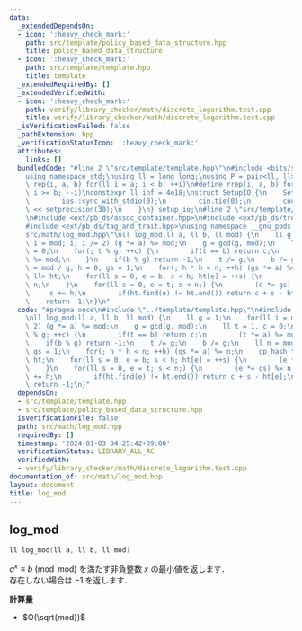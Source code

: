 ```yaml
---
data:
  _extendedDependsOn:
  - icon: ':heavy_check_mark:'
    path: src/template/policy_based_data_structure.hpp
    title: policy_based_data_structure
  - icon: ':heavy_check_mark:'
    path: src/template/template.hpp
    title: template
  _extendedRequiredBy: []
  _extendedVerifiedWith:
  - icon: ':heavy_check_mark:'
    path: verify/library_checker/math/discrete_logarithm.test.cpp
    title: verify/library_checker/math/discrete_logarithm.test.cpp
  _isVerificationFailed: false
  _pathExtension: hpp
  _verificationStatusIcon: ':heavy_check_mark:'
  attributes:
    links: []
  bundledCode: "#line 2 \"src/template/template.hpp\"\n#include <bits/stdc++.h>\n\
    using namespace std;\nusing ll = long long;\nusing P = pair<ll, ll>;\n#define\
    \ rep(i, a, b) for(ll i = a; i < b; ++i)\n#define rrep(i, a, b) for(ll i = a;\
    \ i >= b; --i)\nconstexpr ll inf = 4e18;\nstruct SetupIO {\n    SetupIO() {\n\
    \        ios::sync_with_stdio(0);\n        cin.tie(0);\n        cout << fixed\
    \ << setprecision(30);\n    }\n} setup_io;\n#line 2 \"src/template/policy_based_data_structure.hpp\"\
    \n#include <ext/pb_ds/assoc_container.hpp>\n#include <ext/pb_ds/tree_policy.hpp>\n\
    #include <ext/pb_ds/tag_and_trait.hpp>\nusing namespace __gnu_pbds;\n#line 4 \"\
    src/math/log_mod.hpp\"\nll log_mod(ll a, ll b, ll mod) {\n    ll g = 1;\n    for(ll\
    \ i = mod; i; i /= 2) (g *= a) %= mod;\n    g = gcd(g, mod);\n    ll t = 1, c\
    \ = 0;\n    for(; t % g; ++c) {\n        if(t == b) return c;\n        (t *= a)\
    \ %= mod;\n    }\n    if(b % g) return -1;\n    t /= g;\n    b /= g;\n    ll n\
    \ = mod / g, h = 0, gs = 1;\n    for(; h * h < n; ++h) (gs *= a) %= n;\n    gp_hash_table<ll,\
    \ ll> ht;\n    for(ll s = 0, e = b; s < h; ht[e] = ++s) {\n        (e *= a) %=\
    \ n;\n    }\n    for(ll s = 0, e = t; s < n;) {\n        (e *= gs) %= n;\n   \
    \     s += h;\n        if(ht.find(e) != ht.end()) return c + s - ht[e];\n    }\n\
    \    return -1;\n}\n"
  code: "#pragma once\n#include \"../template/template.hpp\"\n#include \"../template/policy_based_data_structure.hpp\"\
    \nll log_mod(ll a, ll b, ll mod) {\n    ll g = 1;\n    for(ll i = mod; i; i /=\
    \ 2) (g *= a) %= mod;\n    g = gcd(g, mod);\n    ll t = 1, c = 0;\n    for(; t\
    \ % g; ++c) {\n        if(t == b) return c;\n        (t *= a) %= mod;\n    }\n\
    \    if(b % g) return -1;\n    t /= g;\n    b /= g;\n    ll n = mod / g, h = 0,\
    \ gs = 1;\n    for(; h * h < n; ++h) (gs *= a) %= n;\n    gp_hash_table<ll, ll>\
    \ ht;\n    for(ll s = 0, e = b; s < h; ht[e] = ++s) {\n        (e *= a) %= n;\n\
    \    }\n    for(ll s = 0, e = t; s < n;) {\n        (e *= gs) %= n;\n        s\
    \ += h;\n        if(ht.find(e) != ht.end()) return c + s - ht[e];\n    }\n   \
    \ return -1;\n}"
  dependsOn:
  - src/template/template.hpp
  - src/template/policy_based_data_structure.hpp
  isVerificationFile: false
  path: src/math/log_mod.hpp
  requiredBy: []
  timestamp: '2024-01-03 04:25:42+09:00'
  verificationStatus: LIBRARY_ALL_AC
  verifiedWith:
  - verify/library_checker/math/discrete_logarithm.test.cpp
documentation_of: src/math/log_mod.hpp
layout: document
title: log_mod
---
```


## log_mod

```cpp
ll log_mod(ll a, ll b, ll mod)
```

$a^x \equiv b \pmod{\mathrm{mod}}$ を満たす非負整数 $x$ の最小値を返します．<br>
存在しない場合は $-1$ を返します．

**計算量**

- $O(\sqrt{mod})$